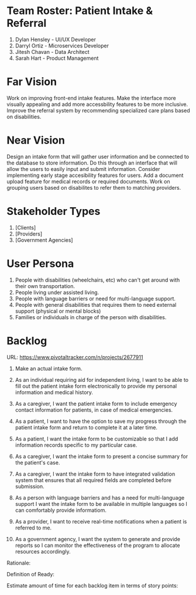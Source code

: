 # Team Roster: Patient Intake & Referral
1. Dylan Hensley - UI/UX Developer
2. Darryl Ortiz - Microservices Developer
3. Jitesh Chavan - Data Architect
4. Sarah Hart - Product Management

# Far Vision
 Work on improving front-end intake features. Make the interface more visually appealing and add more accessbility features to be more inclusive. Improve the referral system by recommending specialized care plans based on disabilities. 
# Near Vision
 Design an intake form that will gather user information and be connected to the database to store information. Do this through an interface that will allow the users to easily input and submit information. Consider implementing early stage accesibility features for users. Add a document upload feature for medical records or required documents. Work on grouping users based on disabilites to refer them to matching providers. 
# Stakeholder Types
1. [Clients]
2. [Providers] 
3. [Government Agencies]

# User Persona
1. People with disabilities (wheelchairs, etc) who can't get around with their own transportation.
2. People living under assisted living.
3. People with language barriers or need for multi-language support.
4. People with general disabilities that requires them to need external support (physical or mental blocks)
5. Families or individuals in charge of the person with disabilities.
# Backlog
URL: https://www.pivotaltracker.com/n/projects/2677911
1. Make an actual intake form.

2. As an individual requiring aid for independent living, I want to be able to fill out the patient intake form
   electronically to provide my personal information and medical history.

3. As a caregiver, I want the patient intake form to include emergency contact information for patients, in case
   of medical emergencies.

4. As a patient, I want to have the option to save my progress through the patient intake form and return to
   complete it at a later time.

5. As a patient, I want the intake form to be customizable so that I add information records specific to my
   particular case. 

6. As a caregiver, I want the intake form to present a concise summary for the patient's case.

7. As a caregiver, I want the intake form to have integrated validation system that ensures that all required
   fields are completed before submission.

8. As a person with language barriers and has a need for multi-language support I want the intake form to be available in multiple languages so I can comfortably provide informatiom.

9. As a provider, I want to receive real-time notifications when a patient is referred to me.

10. As a government agency, I want the system to generate and provide reports so I can monitor the effectiveness of the program to allocate resources accordingly. 

Rationale:

Definition of Ready:

Estimate amount of time for each backlog item in terms of story points:
